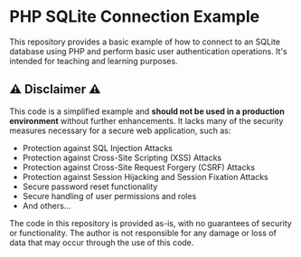 # PHP SQLite Connection Example

This repository provides a basic example of how to connect to an SQLite database using PHP and perform basic user authentication operations. It's intended for teaching and learning purposes.

## ⚠️ Disclaimer ⚠️

This code is a simplified example and **should not be used in a production environment** without further enhancements. It lacks many of the security measures necessary for a secure web application, such as:

- Protection against SQL Injection Attacks
- Protection against Cross-Site Scripting (XSS) Attacks
- Protection against Cross-Site Request Forgery (CSRF) Attacks
- Protection against Session Hijacking and Session Fixation Attacks
- Secure password reset functionality
- Secure handling of user permissions and roles
- And others...

The code in this repository is provided as-is, with no guarantees of security or functionality. The author is not responsible for any damage or loss of data that may occur through the use of this code.
